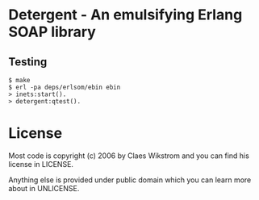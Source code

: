 Detergent - An emulsifying Erlang SOAP library
==============================================

## Testing
    $ make
    $ erl -pa deps/erlsom/ebin ebin
    > inets:start().
    > detergent:qtest().

License
=======

Most code is copyright (c) 2006 by Claes Wikstrom
and you can find his license in LICENSE.

Anything else is provided under public domain
which you can learn more about in UNLICENSE.
